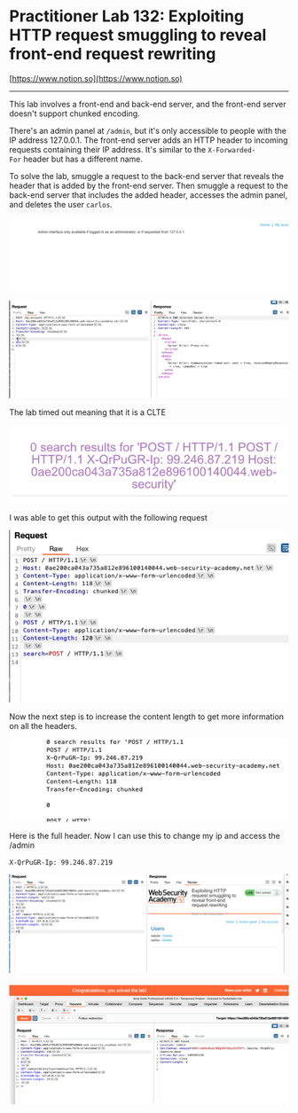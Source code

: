 # Practitioner Lab 132: Exploiting HTTP request smuggling to reveal front-end request rewriting

[https://www.notion.so](https://www.notion.so)

---

This lab involves a front-end and back-end server, and the front-end server doesn't support chunked encoding.

There's an admin panel at `/admin`, but it's only accessible to people with the IP address 127.0.0.1. The front-end server adds an HTTP header to incoming requests containing their IP address. It's similar to the `X-Forwarded-For` header but has a different name.

To solve the lab, smuggle a request to the back-end server that reveals the header that is added by the front-end server. Then smuggle a request to the back-end server that includes the added header, accesses the admin panel, and deletes the user `carlos`.

![Untitled](Practitioner%20Lab%20132%20Exploiting%20HTTP%20request%20smugg%202652c062f32348f7b70b24000e313c44/Untitled.png)

![Untitled](Practitioner%20Lab%20132%20Exploiting%20HTTP%20request%20smugg%202652c062f32348f7b70b24000e313c44/Untitled%201.png)

The lab timed out meaning that it is a CLTE 

![Untitled](Practitioner%20Lab%20132%20Exploiting%20HTTP%20request%20smugg%202652c062f32348f7b70b24000e313c44/Untitled%202.png)

I was able to get this output with the following request 

![Untitled](Practitioner%20Lab%20132%20Exploiting%20HTTP%20request%20smugg%202652c062f32348f7b70b24000e313c44/Untitled%203.png)

Now the next step is to increase the content length to get more information on all the headers.

![Untitled](Practitioner%20Lab%20132%20Exploiting%20HTTP%20request%20smugg%202652c062f32348f7b70b24000e313c44/Untitled%204.png)

Here is the full header. Now I can use this to change my ip and access the /admin

```
X-QrPuGR-Ip: 99.246.87.219
```

![Untitled](Practitioner%20Lab%20132%20Exploiting%20HTTP%20request%20smugg%202652c062f32348f7b70b24000e313c44/Untitled%205.png)

![Untitled](Practitioner%20Lab%20132%20Exploiting%20HTTP%20request%20smugg%202652c062f32348f7b70b24000e313c44/Untitled%206.png)